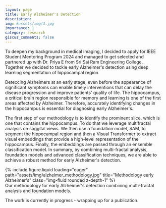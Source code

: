 ```yaml
---
layout: page
title: Early Alzheimer's Detection
description:
img: #assets/img/3.jpg
importance: 1
category: research
giscus_comments: false
---
```


To deepen my background in medical imaging, I decided to apply for IEEE Student Mentoring Program 2024 and managed to get selected and partnered up with Dr. Priya E from Sri Sai Ram Engineering College. Together we decided to tackle early Alzheimer's detection using deep learning segmentation of hippocampal region. 

Deteccing Alzheimers at an early stage, even before the appearance of significant symptoms can enable timely interventions that can delay the disease progression and improve patients' quality of life. The hippocampus, a critical brain region responsible for memory and learning is one of the first areas affected by Alzheimer. Therefore, accurately identifying changes in the hippocampus is essential for diagnosing early Alzheimer's. 

The first step of our methodology is to identify the prominent slice, which is one that contains the hippocampus. To do that we leverage multifractal analysis on saggital views. We then use a foundation model, SAM,  to segment the hippocampal region and then a Visual Transformer to extract visual embeddings that provide a high-level representation of the hippocampus. Finally, the embeddings are passed through an ensemble classification model. In summary, by combining multi-fractal analysis, foundation models and advanced classification techniques, we are able to achieve a robust method for early
Alzheimer's detection. 


<div class="row">
    <div class="col-sm mt-3 mt-md-0">
        {% include figure.liquid loading="eager" path="assets/img/alzheimer_methodology.jpg" title="Methodology early Alzheimer's" class="img-fluid rounded z-depth-1" %}
    </div>
</div>
<div class="caption">
   Our methodology for early Alzheimer's detection combining multi-fractal analysis and foundation models.
</div>

The work is currently in progress - wrapping up for a publication.